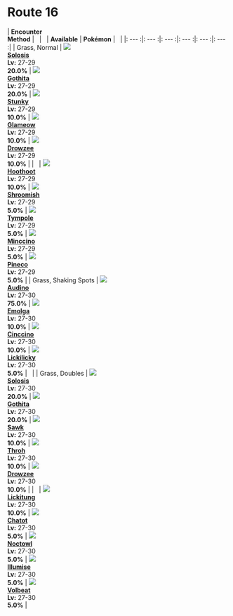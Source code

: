 # Route 16

| __Encounter<br>Method__ | &nbsp; | &nbsp; | __Available__ | __Pokémon__ | &nbsp; |
|: --- :|: --- :|: --- :|: --- :|: --- :|: --- :|
| Grass, Normal | ![][577] <br> __[Solosis]__ <br> __Lv:__ 27-29 <br> __20.0%__ | ![][574] <br> __[Gothita]__ <br> __Lv:__ 27-29 <br> __20.0%__ | ![][434] <br> __[Stunky]__ <br> __Lv:__ 27-29 <br> __10.0%__ | ![][431] <br> __[Glameow]__ <br> __Lv:__ 27-29 <br> __10.0%__ | ![][96] <br> __[Drowzee]__ <br> __Lv:__ 27-29 <br> __10.0%__ |
| &nbsp; | ![][163] <br> __[Hoothoot]__ <br> __Lv:__ 27-29 <br> __10.0%__ | ![][285] <br> __[Shroomish]__ <br> __Lv:__ 27-29 <br> __5.0%__ | ![][535] <br> __[Tympole]__ <br> __Lv:__ 27-29 <br> __5.0%__ | ![][572] <br> __[Minccino]__ <br> __Lv:__ 27-29 <br> __5.0%__ | ![][204] <br> __[Pineco]__ <br> __Lv:__ 27-29 <br> __5.0%__ |
| Grass, Shaking Spots | ![][531] <br> __[Audino]__ <br> __Lv:__ 27-30 <br> __75.0%__ | ![][587] <br> __[Emolga]__ <br> __Lv:__ 27-30 <br> __10.0%__ | ![][573] <br> __[Cinccino]__ <br> __Lv:__ 27-30 <br> __10.0%__ | ![][463] <br> __[Lickilicky]__ <br> __Lv:__ 27-30 <br> __5.0%__ | &nbsp; |
| Grass, Doubles | ![][577] <br> __[Solosis]__ <br> __Lv:__ 27-30 <br> __20.0%__ | ![][574] <br> __[Gothita]__ <br> __Lv:__ 27-30 <br> __20.0%__ | ![][539] <br> __[Sawk]__ <br> __Lv:__ 27-30 <br> __10.0%__ | ![][538] <br> __[Throh]__ <br> __Lv:__ 27-30 <br> __10.0%__ | ![][96] <br> __[Drowzee]__ <br> __Lv:__ 27-30 <br> __10.0%__ |
| &nbsp; | ![][108] <br> __[Lickitung]__ <br> __Lv:__ 27-30 <br> __10.0%__ | ![][441] <br> __[Chatot]__ <br> __Lv:__ 27-30 <br> __5.0%__ | ![][164] <br> __[Noctowl]__ <br> __Lv:__ 27-30 <br> __5.0%__ | ![][314] <br> __[Illumise]__ <br> __Lv:__ 27-30 <br> __5.0%__ | ![][313] <br> __[Volbeat]__ <br> __Lv:__ 27-30 <br> __5.0%__ |


[577]: ../img/animated/577.gif
[Solosis]: ../pokemons/577/
[574]: ../img/animated/574.gif
[Gothita]: ../pokemons/574/
[434]: ../img/animated/434.gif
[Stunky]: ../pokemons/434/
[431]: ../img/animated/431.gif
[Glameow]: ../pokemons/431/
[96]: ../img/animated/96.gif
[Drowzee]: ../pokemons/096/
[163]: ../img/animated/163.gif
[Hoothoot]: ../pokemons/163/
[285]: ../img/animated/285.gif
[Shroomish]: ../pokemons/285/
[535]: ../img/animated/535.gif
[Tympole]: ../pokemons/535/
[572]: ../img/animated/572.gif
[Minccino]: ../pokemons/572/
[204]: ../img/animated/204.gif
[Pineco]: ../pokemons/204/
[531]: ../img/animated/531.gif
[Audino]: ../pokemons/531/
[587]: ../img/animated/587.gif
[Emolga]: ../pokemons/587/
[573]: ../img/animated/573.gif
[Cinccino]: ../pokemons/573/
[463]: ../img/animated/463.gif
[Lickilicky]: ../pokemons/463/
[539]: ../img/animated/539.gif
[Sawk]: ../pokemons/539/
[538]: ../img/animated/538.gif
[Throh]: ../pokemons/538/
[108]: ../img/animated/108.gif
[Lickitung]: ../pokemons/108/
[441]: ../img/animated/441.gif
[Chatot]: ../pokemons/441/
[164]: ../img/animated/164.gif
[Noctowl]: ../pokemons/164/
[314]: ../img/animated/314.gif
[Illumise]: ../pokemons/314/
[313]: ../img/animated/313.gif
[Volbeat]: ../pokemons/313/